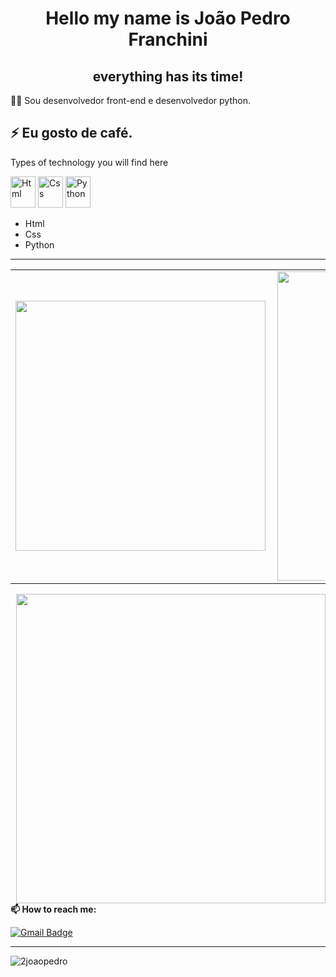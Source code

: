 <!-- BEGIN -->

<h1 align="center">Hello my name is João Pedro Franchini
<h2 align="center">everything has its time!</h2>
👨‍💻 Sou desenvolvedor front-end e desenvolvedor python. 
  
⚡ Eu gosto de café.
---

Types of technology you will find here
<p align="left">
  
  <img src="https://cdn.jsdelivr.net/gh/devicons/devicon/icons/html5/html5-original.svg" alt="Html" width="40" height="50"/></svg>
  <img src="https://cdn.jsdelivr.net/gh/devicons/devicon/icons/css3/css3-original.svg" alt="Css" width="40" height="50"/>
  <img src="https://cdn.jsdelivr.net/gh/devicons/devicon/icons/python/python-original.svg"  alt="Python" width="40" height="50"/>

  
</p>
  
- Html
- Css
- Python
---

<center>
  <table>
    <tr>
      <td><img width="400px" align="left" src=https://www.flaticon.com/br/icone-gratis/html_1051277?term=html&page=1&position=4&page=1&position=4&related_id=1051277&origin=search /></td>
      <td><img width="495px" align="left" src="https://github-readme-stats.vercel.app/api?username=2joaopedro&theme=dracula&show_icons=true"/></td>
    </tr>   
  </table>
</center>
 <td><img width="495px" align="right" src=https://cdn.discordapp.com/attachments/653002831170895874/901614843407265812/7d99e305758e0b93632128b945c0f4c2.gif

---

**📫 How to reach me:**
  
[![Gmail Badge](https://img.shields.io/badge/-joao.pedro.franchini.4@gmail.com-0f3d8c?style=flat-square&logo=Gmail&logoColor=white&link=mailto:joao.pedro.franchini.4@gmail.com)](mailto:joao.pedro.franchini.4@gmail.com)
 

---
<p align="left"> <img src="https://komarev.com/ghpvc/?username=2joaopedro" alt="2joaopedro" /> </p>

<!-- END-->
